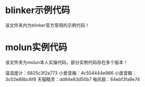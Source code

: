 # blinker示例代码
该文件夹内为blinker官方常用的示例代码！


# molun实例代码
该文件夹为molun本人实操代码，部分实例代码存在多个版本！



温湿度计：6825c3f2a773
小爱音箱：4c554444e986
小度音箱：3c02e88bc6f8
天猫精灵：dd84e83d50b7
电风扇：64ebf3fa9e74